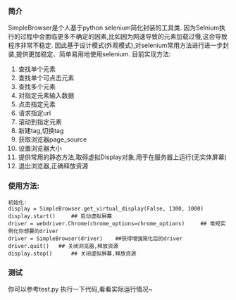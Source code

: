 ### 简介
SimpleBrowser是个人基于python selenium简化封装的工具类.
因为Selnium执行的过程中会面临更多不确定的因素,比如因为网速导致的元素加载过慢,这会导致程序非常不稳定.
因此基于设计模式(外观模式),对selenium常用方法进行进一步封装,提供更加稳定、简单易用地使用selenium.
目前实现方法:
1. 查找单个元素
2. 查找单个可点击元素
3. 查找多个元素
4. 对指定元素输入数据
5. 点击指定元素
6. 请求指定url
7. 滚动到指定元素
8. 新建tag,切换tag
9. 获取浏览器page_source
10. 设置浏览器大小
11. 提供常用的静态方法,取得虚拟Display对象,用于在服务器上运行(无实体屏幕)
12. 退出浏览器,正确释放资源
### 使用方法:
```
初始化:
display = SimpleBrowser.get_virtual_display(False, 1300, 1000)
display.start()     ## 启动虚拟屏幕
driver = webdriver.Chrome(chrome_options=chrome_options)     ## 常规实例化你想要的driver
driver = SimpleBrowser(driver)    ##获得增强简化后的driver
driver.quit()   ## 关闭浏览器,释放资源
display.stop()      ## 关闭虚拟屏幕,释放资源
```

### 测试
你可以参考test.py 执行一下代码,看看实际运行情况~